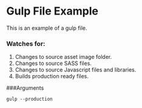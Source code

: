 # Gulp File Example

This is an example of a gulp file.

### Watches for:
1) Changes to source asset image folder.
2) Changes to source SASS files.
3) Changes to source Javascript files and libraries.
4) Builds production ready files.

###Arguments
```
gulp --production
```